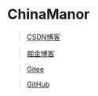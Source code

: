 # ChinaManor



> [CSDN博客](https://blog.csdn.net/xianyu120)

> [掘金博客](https://juejin.cn/user/1451011082027416)

> [Gitee](https://gitee.com/the_efforts_paid_offf)

> [GitHub](https://github.com/xianyu110)

